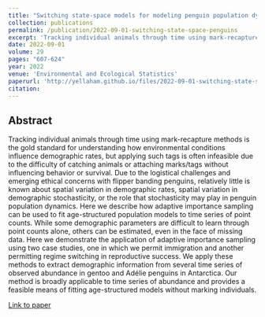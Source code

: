 ```yaml
---
title: "Switching state-space models for modeling penguin population dynamics"
collection: publications
permalink: /publication/2022-09-01-switching-state-space-penguins
excerpt: 'Tracking individual animals through time using mark-recapture methods is the gold standard for understanding how environmental conditions influence demographic rates, but applying such tags is often infeasible due to the difficulty of catching animals or attaching marks/tags without influencing behavior or survival. Due to the logistical challenges and emerging ethical concerns with flipper banding penguins, relatively little is known about spatial variation in demographic rates, spatial variation in demographic stochasticity, or the role that stochasticity may play in penguin population dynamics. Here we describe how adaptive importance sampling can be used to fit age-structured population models to time series of point counts. While some demographic parameters are difficult to learn through point counts alone, others can be estimated, even in the face of missing data. Here we demonstrate the application of adaptive importance sampling using two case studies, one in which we permit immigration and another permitting regime switching in reproductive success. We apply these methods to extract demographic information from several time series of observed abundance in gentoo and Adélie penguins in Antarctica. Our method is broadly applicable to time series of abundance and provides a feasible means of fitting age-structured models without marking individuals.'
date: 2022-09-01
volume: 29
pages: "607-624"
year: 2022
venue: 'Environmental and Ecological Statistics'
paperurl: 'http://yellaham.github.io/files/2022-09-01-switching-state-space-penguins.pdf'
citation: 
---
```


## Abstract
Tracking individual animals through time using mark-recapture methods is the gold standard for understanding how environmental conditions influence demographic rates, but applying such tags is often infeasible due to the difficulty of catching animals or attaching marks/tags without influencing behavior or survival. Due to the logistical challenges and emerging ethical concerns with flipper banding penguins, relatively little is known about spatial variation in demographic rates, spatial variation in demographic stochasticity, or the role that stochasticity may play in penguin population dynamics. Here we describe how adaptive importance sampling can be used to fit age-structured population models to time series of point counts. While some demographic parameters are difficult to learn through point counts alone, others can be estimated, even in the face of missing data. Here we demonstrate the application of adaptive importance sampling using two case studies, one in which we permit immigration and another permitting regime switching in reproductive success. We apply these methods to extract demographic information from several time series of observed abundance in gentoo and Adélie penguins in Antarctica. Our method is broadly applicable to time series of abundance and provides a feasible means of fitting age-structured models without marking individuals.

[Link to paper](http://yellaham.github.io/files/2022-09-01-switching-state-space-penguins.pdf)
